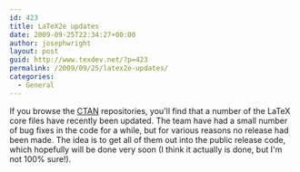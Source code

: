 ```yaml
---
id: 423
title: LaTeX2e updates
date: 2009-09-25T22:34:27+00:00
author: josephwright
layout: post
guid: http://www.texdev.net/?p=423
permalink: /2009/09/25/latex2e-updates/
categories:
  - General
---
```

If you browse the <a title="The Comprehensive TeX Archive Network" href="http://www.ctan.org/">CTAN</a> repositories, you'll find that a number of the LaTeX core files have recently been updated. The team have had a small number of bug fixes in the code for a while, but for various reasons no release had been made. The idea is to get all of them out into the public release code, which hopefully will be done very soon (I think it actually is done, but I'm not 100% sure!).